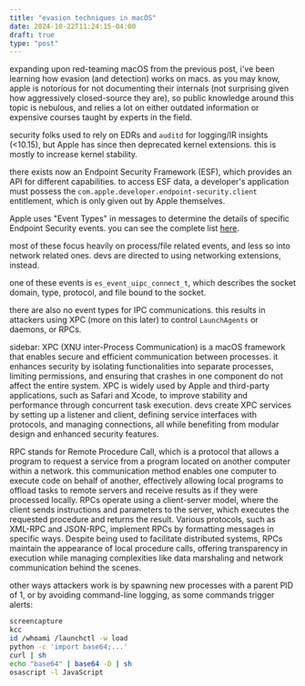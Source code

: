 ```yaml
---
title: "evasion techniques in macOS"
date: 2024-10-22T11:24:15-04:00
draft: true
type: "post"
---
```


expanding upon red-teaming macOS from the previous post, i've been learning how evasion (and detection) works on macs. as you may know, apple is notorious for not documenting their internals (not surprising given how aggressively closed-source they are), so public knowledge around this topic is nebulous, and relies a lot on either outdated information or expensive courses taught by experts in the field.

security folks used to rely on EDRs and `auditd` for logging/IR insights (<10.15), but Apple has since then deprecated kernel extensions. this is mostly to increase kernel stability.

there exists now an Endpoint Security Framework (ESF), which provides an API for different capabilities. to access ESF data, a developer's application must possess the `com.apple.developer.endpoint-security.client` entitlement, which is only given out by Apple themselves.

Apple uses "Event Types" in messages to determine the details of specific Endpoint Security events. you can see the complete list [here](https://developer.apple.com/documentation/endpointsecurity/event_types).

most of these focus heavily on process/file related events, and less so into network related ones. devs are directed to using networking extensions, instead.

one of these events is `es_event_uipc_connect_t`, which describes the socket domain, type, protocol, and file bound to the socket.

there are also no event types for IPC communications. this results in attackers using XPC (more on this later) to control `LaunchAgents` or daemons, or RPCs. 

sidebar: XPC (XNU inter-Process Communication) is a macOS framework that enables secure and efficient communication between processes. it enhances security by isolating functionalities into separate processes, limiting permissions, and ensuring that crashes in one component do not affect the entire system. XPC is widely used by Apple and third-party applications, such as Safari and Xcode, to improve stability and performance through concurrent task execution. devs create XPC services by setting up a listener and client, defining service interfaces with protocols, and managing connections, all while benefiting from modular design and enhanced security features.

RPC stands for Remote Procedure Call, which is a protocol that allows a program to request a service from a program located on another computer within a network. this communication method enables one computer to execute code on behalf of another, effectively allowing local programs to offload tasks to remote servers and receive results as if they were processed locally. RPCs operate using a client-server model, where the client sends instructions and parameters to the server, which executes the requested procedure and returns the result. Various protocols, such as XML-RPC and JSON-RPC, implement RPCs by formatting messages in specific ways. Despite being used to facilitate distributed systems, RPCs maintain the appearance of local procedure calls, offering transparency in execution while managing complexities like data marshaling and network communication behind the scenes.

other ways attackers work is by spawning new processes with a parent PID of 1, or by avoiding command-line logging, as some commands trigger alerts:

```bash
screencapture
kcc
id /whoami /launchctl -w load
python -c 'import base64;...'
curl | sh
echo "base64" | base64 -D | sh
osascript -l JavaScript
```



